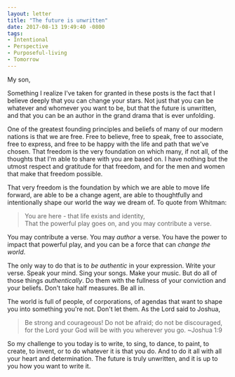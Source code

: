 ```yaml
---
layout: letter
title: "The future is unwritten"
date: 2017-08-13 19:49:40 -0800
tags:
- Intentional
- Perspective
- Purposeful-living
- Tomorrow
---
```

My son,

Something I realize I've taken for granted in these posts is the fact that I believe deeply that you can change your stars. Not just that you can be whatever and whomever you want to be, but that the future is unwritten, and that you can be an author in the grand drama that is ever unfolding.

One of the greatest founding principles and beliefs of many of our modern nations is that we are free. Free to believe, free to speak, free to associate, free to express, and free to be happy with the life and path that we've chosen. That freedom is the very foundation on which many, if not all, of the thoughts that I'm able to share with you are based on. I have nothing but the utmost respect and gratitude for that freedom, and for the men and women that make that freedom possible.

That very freedom is the foundation by which we are able to move life forward, are able to be a change agent, are able to thoughtfully and intentionally shape our world the way we dream of. To quote from Whitman:

> You are here - that life exists and identity,<br>
> That the powerful play goes on, and you may contribute a verse.

You may contribute a verse. You may *author* a verse. You have the power to impact that powerful play, and you can be a force that can *change the world*.

The only way to do that is to *be authentic* in your expression. Write your verse. Speak your mind. Sing your songs. Make your music. But do all of those things *authentically*. Do them with the fullness of your conviction and your beliefs. Don't take half measures. Be all in.

The world is full of people, of corporations, of agendas that want to shape you into something you're not. Don't let them. As the Lord said to Joshua,

> Be strong and courageous! Do not be afraid; do not be discouraged, for the Lord your God will be with you wherever you go. ~Joshua 1:9

So my challenge to you today is to write, to sing, to dance, to paint, to create, to invent, or to do whatever it is that you do. And to do it all with all your heart and determination. The future is truly unwritten, and it is up to you how you want to write it.
